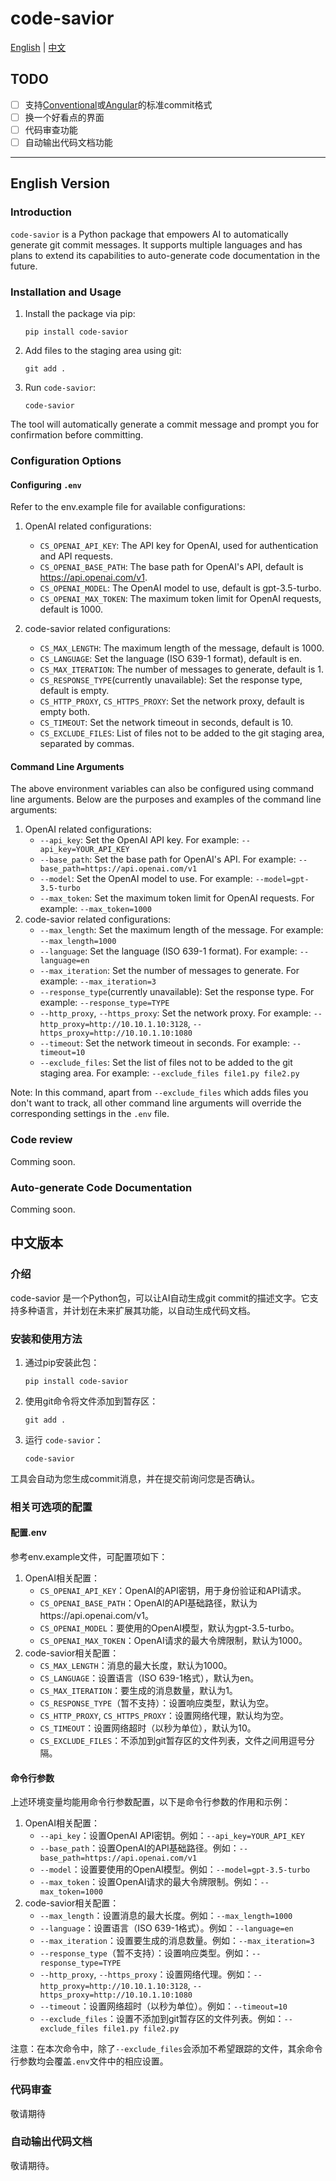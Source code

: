 # code-savior

[English](#english-version) | [中文](#中文版本)

## TODO
- [ ] 支持[Conventional](https://www.conventionalcommits.org/en/v1.0.0/)或[Angular](https://github.com/angular/angular/)的标准commit格式
- [ ] 换一个好看点的界面
- [ ] 代码审查功能
- [ ] 自动输出代码文档功能

---

## English Version

### Introduction

`code-savior` is a Python package that empowers AI to automatically generate git commit messages. It supports multiple languages and has plans to extend its capabilities to auto-generate code documentation in the future.

### Installation and Usage

1. Install the package via pip:
   ```shell
   pip install code-savior
   ```
2. Add files to the staging area using git:
    ```shell
    git add .
    ```
3. Run `code-savior`:
    ```shell
    code-savior
    ```
The tool will automatically generate a commit message and prompt you for confirmation before committing.

### Configuration Options
#### Configuring `.env`

Refer to the env.example file for available configurations:

1. OpenAI related configurations:

    - `CS_OPENAI_API_KEY`: The API key for OpenAI, used for authentication and API requests.
    - `CS_OPENAI_BASE_PATH`: The base path for OpenAI's API, default is https://api.openai.com/v1.
    - `CS_OPENAI_MODEL`: The OpenAI model to use, default is gpt-3.5-turbo.
    - `CS_OPENAI_MAX_TOKEN`: The maximum token limit for OpenAI requests, default is 1000.

2. code-savior related configurations:
    - `CS_MAX_LENGTH`: The maximum length of the message, default is 1000.
    - `CS_LANGUAGE`: Set the language (ISO 639-1 format), default is en.
    - `CS_MAX_ITERATION`: The number of messages to generate, default is 1.
    - `CS_RESPONSE_TYPE`(currently unavailable): Set the response type, default is empty.
    - `CS_HTTP_PROXY`, `CS_HTTPS_PROXY`: Set the network proxy, default is empty both.
    - `CS_TIMEOUT`: Set the network timeout in seconds, default is 10.
    - `CS_EXCLUDE_FILES`: List of files not to be added to the git staging area, separated by commas.
#### Command Line Arguments
The above environment variables can also be configured using command line arguments. Below are the purposes and examples of the command line arguments:
1. OpenAI related configurations:
    - `--api_key`: Set the OpenAI API key. For example: `--api_key=YOUR_API_KEY`
    - `--base_path`: Set the base path for OpenAI's API. For example: `--base_path=https://api.openai.com/v1`
    - `--model`: Set the OpenAI model to use. For example: `--model=gpt-3.5-turbo`
    - `--max_token`: Set the maximum token limit for OpenAI requests. For example: `--max_token=1000`
2. code-savior related configurations:
    - `--max_length`: Set the maximum length of the message. For example: `--max_length=1000`
    - `--language`: Set the language (ISO 639-1 format). For example: `--language=en`
    - `--max_iteration`: Set the number of messages to generate. For example: `--max_iteration=3`
    - `--response_type`(currently unavailable): Set the response type. For example: `--response_type=TYPE`
    - `--http_proxy`, `--https_proxy`: Set the network proxy. For example: `--http_proxy=http://10.10.1.10:3128`, `--https_proxy=http://10.10.1.10:1080`
    - `--timeout`: Set the network timeout in seconds. For example: `--timeout=10`
    - `--exclude_files`: Set the list of files not to be added to the git staging area. For example: `--exclude_files file1.py file2.py`

Note: In this command, apart from `--exclude_files` which adds files you don't want to track, all other command line arguments will override the corresponding settings in the `.env` file.

### Code review
Comming soon.

### Auto-generate Code Documentation
Comming soon.


## 中文版本
### 介绍
code-savior 是一个Python包，可以让AI自动生成git commit的描述文字。它支持多种语言，并计划在未来扩展其功能，以自动生成代码文档。

### 安装和使用方法
1. 通过pip安装此包：
    ```shell
    pip install code-savior
    ```
2. 使用git命令将文件添加到暂存区：
    ```shell
    git add .
    ```
3. 运行 `code-savior`：
    ```shell
    code-savior
    ```
工具会自动为您生成commit消息，并在提交前询问您是否确认。

### 相关可选项的配置
#### 配置.env
参考env.example文件，可配置项如下：

1. OpenAI相关配置：
    - `CS_OPENAI_API_KEY`：OpenAI的API密钥，用于身份验证和API请求。
    - `CS_OPENAI_BASE_PATH`：OpenAI的API基础路径，默认为https://api.openai.com/v1。
    - `CS_OPENAI_MODEL`：要使用的OpenAI模型，默认为gpt-3.5-turbo。
    - `CS_OPENAI_MAX_TOKEN`：OpenAI请求的最大令牌限制，默认为1000。
2. code-savior相关配置：
    - `CS_MAX_LENGTH`：消息的最大长度，默认为1000。
    - `CS_LANGUAGE`：设置语言（ISO 639-1格式），默认为en。
    - `CS_MAX_ITERATION`：要生成的消息数量，默认为1。
    - `CS_RESPONSE_TYPE`（暂不支持）：设置响应类型，默认为空。
    - `CS_HTTP_PROXY`, `CS_HTTPS_PROXY`：设置网络代理，默认均为空。
    - `CS_TIMEOUT`：设置网络超时（以秒为单位），默认为10。
    - `CS_EXCLUDE_FILES`：不添加到git暂存区的文件列表，文件之间用逗号分隔。
#### 命令行参数
上述环境变量均能用命令行参数配置，以下是命令行参数的作用和示例：
1. OpenAI相关配置：
    - `--api_key`：设置OpenAI API密钥。例如：`--api_key=YOUR_API_KEY`
    - `--base_path`：设置OpenAI的API基础路径。例如：`--base_path=https://api.openai.com/v1`
    - `--model`：设置要使用的OpenAI模型。例如：`--model=gpt-3.5-turbo`
    - `--max_token`：设置OpenAI请求的最大令牌限制。例如：`--max_token=1000`
2. code-savior相关配置：
    - `--max_length`：设置消息的最大长度。例如：`--max_length=1000`
    - `--language`：设置语言（ISO 639-1格式）。例如：`--language=en`
    - `--max_iteration`：设置要生成的消息数量。例如：`--max_iteration=3`
    - `--response_type`（暂不支持）：设置响应类型。例如：`--response_type=TYPE`
    - `--http_proxy`, `--https_proxy`：设置网络代理。例如：`--http_proxy=http://10.10.1.10:3128`, `--https_proxy=http://10.10.1.10:1080`
    - `--timeout`：设置网络超时（以秒为单位）。例如：`--timeout=10`
    - `--exclude_files`：设置不添加到git暂存区的文件列表。例如：`--exclude_files file1.py file2.py`

注意：在本次命令中，除了`--exclude_files`会添加不希望跟踪的文件，其余命令行参数均会覆盖`.env`文件中的相应设置。

### 代码审查
敬请期待

### 自动输出代码文档
敬请期待。

